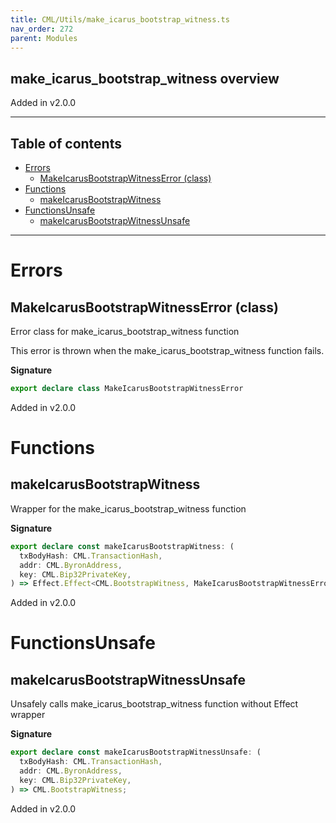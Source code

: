 ```yaml
---
title: CML/Utils/make_icarus_bootstrap_witness.ts
nav_order: 272
parent: Modules
---
```


## make_icarus_bootstrap_witness overview

Added in v2.0.0

---

<h2 class="text-delta">Table of contents</h2>

- [Errors](#errors)
  - [MakeIcarusBootstrapWitnessError (class)](#makeicarusbootstrapwitnesserror-class)
- [Functions](#functions)
  - [makeIcarusBootstrapWitness](#makeicarusbootstrapwitness)
- [FunctionsUnsafe](#functionsunsafe)
  - [makeIcarusBootstrapWitnessUnsafe](#makeicarusbootstrapwitnessunsafe)

---

# Errors

## MakeIcarusBootstrapWitnessError (class)

Error class for make_icarus_bootstrap_witness function

This error is thrown when the make_icarus_bootstrap_witness function fails.

**Signature**

```ts
export declare class MakeIcarusBootstrapWitnessError
```

Added in v2.0.0

# Functions

## makeIcarusBootstrapWitness

Wrapper for the make_icarus_bootstrap_witness function

**Signature**

```ts
export declare const makeIcarusBootstrapWitness: (
  txBodyHash: CML.TransactionHash,
  addr: CML.ByronAddress,
  key: CML.Bip32PrivateKey,
) => Effect.Effect<CML.BootstrapWitness, MakeIcarusBootstrapWitnessError>;
```

Added in v2.0.0

# FunctionsUnsafe

## makeIcarusBootstrapWitnessUnsafe

Unsafely calls make_icarus_bootstrap_witness function without Effect wrapper

**Signature**

```ts
export declare const makeIcarusBootstrapWitnessUnsafe: (
  txBodyHash: CML.TransactionHash,
  addr: CML.ByronAddress,
  key: CML.Bip32PrivateKey,
) => CML.BootstrapWitness;
```

Added in v2.0.0
